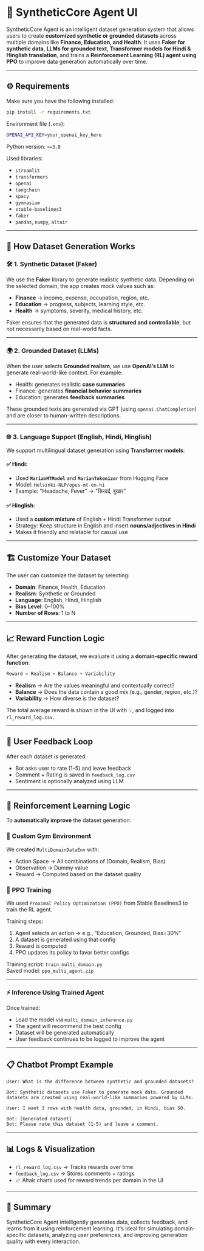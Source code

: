 
# 🧠 SyntheticCore Agent UI

SyntheticCore Agent is an intelligent dataset generation system that allows users to create **customized synthetic or grounded datasets** across multiple domains like **Finance, Education, and Health**. It uses **Faker for synthetic data**, **LLMs for grounded text**, **Transformer models for Hindi & Hinglish translation**, and trains a **Reinforcement Learning (RL) agent using PPO** to improve data generation automatically over time.

---

## ⚙️ Requirements

Make sure you have the following installed:

```bash
pip install -r requirements.txt
```

Environment file (`.env`):

```bash
OPENAI_API_KEY=your_openai_key_here
```

Python version: `>=3.8`

Used libraries:

- `streamlit`
- `transformers`
- `openai`
- `langchain`
- `spacy`
- `gymnasium`
- `stable-baselines3`
- `faker`
- `pandas`, `numpy`, `altair`

---

## 🧰 How Dataset Generation Works

### 🛠️ 1. Synthetic Dataset (Faker)

We use the **Faker** library to generate realistic synthetic data. Depending on the selected domain, the app creates mock values such as:

- **Finance** → income, expense, occupation, region, etc.  
- **Education** → progress, subjects, learning style, etc.  
- **Health** → symptoms, severity, medical history, etc.

Faker ensures that the generated data is **structured and controllable**, but not necessarily based on real-world facts.

---

### 🌍 2. Grounded Dataset (LLMs)

When the user selects **Grounded realism**, we use **OpenAI’s LLM** to generate real-world-like context. For example:

- Health: generates realistic **case summaries**  
- Finance: generates **financial behavior summaries**  
- Education: generates **feedback summaries**

These grounded texts are generated via GPT (using `openai.ChatCompletion`) and are closer to human-written descriptions.

---

### 🌐 3. Language Support (English, Hindi, Hinglish)

We support multilingual dataset generation using **Transformer models**:

#### ✅ Hindi:
- Used **`MarianMTModel`** and **`MarianTokenizer`** from Hugging Face
- Model: `Helsinki-NLP/opus-mt-en-hi`
- Example: "Headache, Fever" → "सिरदर्द, बुखार"

#### ✅ Hinglish:
- Used a **custom mixture** of English + Hindi Transformer output
- Strategy: Keep structure in English and insert **nouns/adjectives in Hindi**
- Makes it friendly and relatable for casual use

---

## 🏗️ Customize Your Dataset

The user can customize the dataset by selecting:

- **Domain**: Finance, Health, Education  
- **Realism**: Synthetic or Grounded  
- **Language**: English, Hindi, Hinglish  
- **Bias Level**: 0–100%  
- **Number of Rows**: 1 to N  

---

## 📈 Reward Function Logic

After generating the dataset, we evaluate it using a **domain-specific reward function**:

```python
Reward = Realism + Balance + Variability
```

- **Realism** → Are the values meaningful and contextually correct?  
- **Balance** → Does the data contain a good mix (e.g., gender, region, etc.)?  
- **Variability** → How diverse is the dataset?

The total average reward is shown in the UI with 💡, and logged into `rl_reward_log.csv`.

---

## 💬 User Feedback Loop

After each dataset is generated:

- Bot asks user to rate (1–5) and leave feedback  
- Comment + Rating is saved in `feedback_log.csv`  
- Sentiment is optionally analyzed using LLM

---

## 🤖 Reinforcement Learning Logic

To **automatically improve** the dataset generation:

### 🧪 Custom Gym Environment

We created `MultiDomainDataEnv` with:

- Action Space → All combinations of (Domain, Realism, Bias)
- Observation → Dummy value
- Reward → Computed based on the dataset quality

### 🔁 PPO Training

We used `Proximal Policy Optimization (PPO)` from Stable Baselines3 to train the RL agent.

Training steps:

1. Agent selects an action → e.g., “Education, Grounded, Bias=30%”
2. A dataset is generated using that config
3. Reward is computed
4. PPO updates its policy to favor better configs

Training script: `train_multi_domain.py`  
Saved model: `ppo_multi_agent.zip`

---

### ⚡ Inference Using Trained Agent

Once trained:

- Load the model via `multi_domain_inference.py`
- The agent will recommend the best config
- Dataset will be generated automatically
- User feedback continues to be logged to improve the agent

---

## 📋 Chatbot Prompt Example

```plaintext
User: What is the difference between synthetic and grounded datasets?

Bot: Synthetic datasets use Faker to generate mock data. Grounded datasets are created using real-world-like summaries powered by LLMs.

User: I want 3 rows with health data, grounded, in Hindi, bias 50.

Bot: [Generated dataset]
Bot: Please rate this dataset (1-5) and leave a comment.
```

---

## 📊 Logs & Visualization

- `rl_reward_log.csv` → Tracks rewards over time  
- `feedback_log.csv` → Stores comments + ratings  
- 📈 Altair charts used for reward trends per domain in the UI

---

## 📎 Summary

SyntheticCore Agent intelligently generates data, collects feedback, and learns from it using reinforcement learning. It's ideal for simulating domain-specific datasets, analyzing user preferences, and improving generation quality with every interaction.
